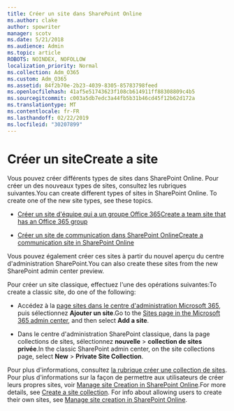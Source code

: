 ```yaml
---
title: Créer un site dans SharePoint Online
ms.author: clake
author: spowriter
manager: scotv
ms.date: 5/21/2018
ms.audience: Admin
ms.topic: article
ROBOTS: NOINDEX, NOFOLLOW
localization_priority: Normal
ms.collection: Adm_O365
ms.custom: Adm_O365
ms.assetid: 84f2b70e-2b23-4039-8305-85783798feed
ms.openlocfilehash: 41af5e51743623f108cb614911ff88308809c4b5
ms.sourcegitcommit: c003a5db7edc3a44fb5b31b46cd45f12b62d172a
ms.translationtype: MT
ms.contentlocale: fr-FR
ms.lasthandoff: 02/22/2019
ms.locfileid: "30207899"
---
```

# <a name="create-a-site"></a><span data-ttu-id="18deb-102">Créer un site</span><span class="sxs-lookup"><span data-stu-id="18deb-102">Create a site</span></span>

<span data-ttu-id="18deb-p101">Vous pouvez créer différents types de sites dans SharePoint Online. Pour créer un des nouveaux types de sites, consultez les rubriques suivantes.</span><span class="sxs-lookup"><span data-stu-id="18deb-p101">You can create different types of sites in SharePoint Online. To create one of the new site types, see these topics.</span></span>
  
- [<span data-ttu-id="18deb-105">Créer un site d'équipe qui a un groupe Office 365</span><span class="sxs-lookup"><span data-stu-id="18deb-105">Create a team site that has an Office 365 group</span></span>](https://go.microsoft.com/fwlink/?linkid=866292)
    
- [<span data-ttu-id="18deb-106">Créer un site de communication dans SharePoint Online</span><span class="sxs-lookup"><span data-stu-id="18deb-106">Create a communication site in SharePoint Online</span></span>](https://go.microsoft.com/fwlink/?linkid=866294)
    
<span data-ttu-id="18deb-107">Vous pouvez également créer ces sites à partir du nouvel aperçu du centre d'administration SharePoint.</span><span class="sxs-lookup"><span data-stu-id="18deb-107">You can also create these sites from the new SharePoint admin center preview.</span></span>
  
<span data-ttu-id="18deb-108">Pour créer un site classique, effectuez l'une des opérations suivantes:</span><span class="sxs-lookup"><span data-stu-id="18deb-108">To create a classic site, do one of the following:</span></span>
  
- <span data-ttu-id="18deb-109">Accédez à la [page sites dans le centre d'administration Microsoft 365](https://portal.office.com/adminportal/home#/SitesList), puis sélectionnez **Ajouter un site**.</span><span class="sxs-lookup"><span data-stu-id="18deb-109">Go to the [Sites page in the Microsoft 365 admin center](https://portal.office.com/adminportal/home#/SitesList), and then select **Add a site**.</span></span>
    
- <span data-ttu-id="18deb-110">Dans le centre d'administration SharePoint classique, dans la page collections de sites, sélectionnez **nouvelle** \> **collection de sites privée**.</span><span class="sxs-lookup"><span data-stu-id="18deb-110">In the classic SharePoint admin center, on the site collections page, select **New** \> **Private Site Collection**.</span></span>
    
<span data-ttu-id="18deb-p102">Pour plus d'informations, consultez [la rubrique créer une collection de sites](https://go.microsoft.com/fwlink/?linkid=866295). Pour plus d'informations sur la façon de permettre aux utilisateurs de créer leurs propres sites, voir [Manage site Creation in SharePoint Online](https://go.microsoft.com/fwlink/?linkid=866296).</span><span class="sxs-lookup"><span data-stu-id="18deb-p102">For more details, see [Create a site collection](https://go.microsoft.com/fwlink/?linkid=866295). For info about allowing users to create their own sites, see [Manage site creation in SharePoint Online](https://go.microsoft.com/fwlink/?linkid=866296).</span></span>
  

